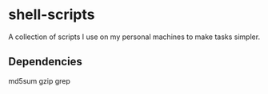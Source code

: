 # shell-scripts
A collection of scripts I use on my personal machines to make tasks simpler.

Dependencies
------------

md5sum
gzip
grep

